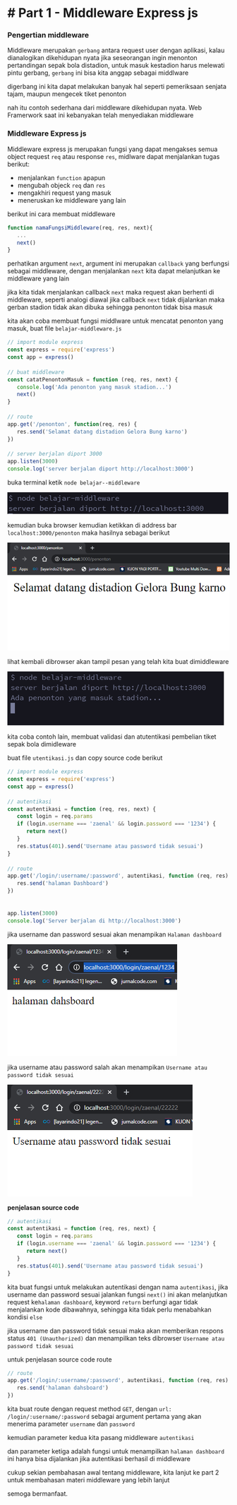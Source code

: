 # # Part 1 - Middleware Express js

### Pengertian middleware
Middleware merupakan `gerbang` antara request user dengan aplikasi, kalau dianalogikan dikehidupan nyata jika seseorangan ingin menonton pertandingan sepak bola distadion, untuk masuk kestadion harus melewati pintu gerbang, `gerbang` ini bisa kita anggap sebagai middlware

digerbang ini kita dapat melakukan banyak hal seperti pemeriksaan senjata tajam, maupun mengecek tiket penonton

nah itu contoh sederhana dari middleware dikehidupan nyata. Web Framerwork saat ini kebanyakan telah menyediakan middleware

### Middleware Express js
Middleware express js merupakan fungsi yang dapat mengakses semua object request `req` atau response `res`, midlware dapat menjalankan tugas berikut:
- menjalankan `function` apapun
- mengubah objeck `req` dan `res`
- mengakhiri request yang masuk
- meneruskan ke middleware yang lain

berikut ini cara membuat middleware
``` javascript
function namaFungsiMiddleware(req, res, next){
   ...
   next()
}
```
perhatikan argument `next`, argument ini merupakan `callback` yang berfungsi sebagai middleware, dengan menjalankan `next` kita dapat melanjutkan ke middleware yang lain

 jika kita tidak menjalankan callback `next` maka request akan berhenti di middleware, seperti analogi diawal jika callback `next` tidak dijalankan maka gerban stadion tidak akan dibuka sehingga penonton tidak bisa masuk

kita akan coba membuat fungsi middlware untuk mencatat penonton yang masuk, buat file `belajar-middleware.js`
```javascript
// import module express
const express = require('express')
const app = express()

// buat middleware
const catatPenontonMasuk = function (req, res, next) {
   console.log('Ada penonton yang masuk stadion...')
   next()
}

// route
app.get('/penonton', function(req, res) {
   res.send('Selamat datang distadion Gelora Bung karno')
})

// server berjalan diport 3000
app.listen(3000)
console.log('server berjalan diport http://localhost:3000')

```
buka terminal ketik `node belajar--middleware`

![terminal](https://github.com/ZaenalMaestro/basic-expressjs/blob/main/middleware-expressjs/img/terminal.PNG)


kemudian buka browser kemudian ketikkan di address bar `localhost:3000/penonton` maka hasilnya sebagai berikut

![terminal](https://github.com/ZaenalMaestro/basic-expressjs/blob/main/middleware-expressjs/img/browser.PNG)

lihat kembali dibrowser akan tampil pesan yang telah kita buat dimiddleware

![terminal](https://github.com/ZaenalMaestro/basic-expressjs/blob/main/middleware-expressjs/img/output-terminal.PNG)

kita coba contoh lain,  membuat validasi dan atutentikasi pembelian tiket sepak bola dimidleware 

buat file `utentikasi.js` dan copy source code berikut

```javascript
// import module express
const express = require('express')
const app = express()

// autentikasi
const autentikasi = function (req, res, next) {
   const login = req.params
   if (login.username === 'zaenal' && login.password === '1234') {
      return next()
   }
   res.status(401).send('Username atau password tidak sesuai')
}

// route
app.get('/login/:username/:password', autentikasi, function (req, res) {
   res.send('halaman Dashboard')
})


app.listen(3000)
console.log('Server berjalan di http://localhost:3000')
```

jika username dan password sesuai akan menampikan `Halaman dashboard`

![halaman dashborad](https://github.com/ZaenalMaestro/basic-expressjs/blob/main/middleware-expressjs/img/halaman-dashboard.PNG)

jika username atau password salah akan menampikan `Username atau password tidak sesuai`

![gagal login](https://github.com/ZaenalMaestro/basic-expressjs/blob/main/middleware-expressjs/img/gagal-login.PNG)

**penjelasan source code**
```javascript
// autentikasi
const autentikasi = function (req, res, next) {
   const login = req.params
   if (login.username === 'zaenal' && login.password === '1234') {
      return next()
   }
   res.status(401).send('Username atau password tidak sesuai')
}
```

kita buat fungsi untuk melakukan autentikasi dengan nama `autentikasi`, jika username dan password sesuai jalankan fungsi `next()` ini akan melanjutkan request ke`halaman dashboard`, keyword `return` berfungi agar tidak menjalankan kode dibawahnya, sehingga kita tidak perlu menabahkan kondisi `else`

jika username dan password tidak sesuai maka akan memberikan respons status `401 (Unauthorized)` dan menampilkan teks dibrowser `Username atau password tidak sesuai`

untuk penjelasan source code route
```javascript
// route
app.get('/login/:username/:password', autentikasi, function (req, res) {
   res.send('halaman dahsboard')
})
```

kita buat route dengan request method `GET`, dengan `url: /login/:username/:password` sebagai argument pertama yang akan menerima parameter `username` dan `password` 

kemudian parameter kedua kita pasang middleware `autentikasi` 

dan parameter ketiga adalah fungsi untuk menampilkan `halaman dashboard` ini hanya bisa dijalankan jika autentikasi berhasil di middleware

cukup sekian pembahasan awal tentang middleware, kita lanjut ke part 2 untuk membahasan materi middleware yang lebih lanjut

semoga bermanfaat.

